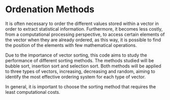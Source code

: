 # Ordenation Methods
It is often necessary to order the different values ​​stored within a vector in order to extract statistical information. Furthermore, it becomes less costly, from a computational processing perspective, to access certain elements of the vector when they are already ordered, as this way, it is possible to find the position of the elements with few mathematical operations.

Due to the importance of vector sorting, this code aims to study the performance of different sorting methods. The methods studied will be bubble sort, insertion sort and selection sort. Both methods will be applied to three types of vectors, increasing, decreasing and random, aiming to identify the most effective ordering system for each type of vector.

In general, it is important to choose the sorting method that requires the least computational costs.

